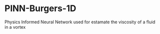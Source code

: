 # PINN-Burgers-1D
Physics Informed Neural Network used for estamate the viscosity of a fluid in a vortex
